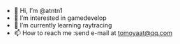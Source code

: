 - 👋 Hi, I’m @atntn1
- 👀 I’m interested in gamedevelop
- 🌱 I’m currently learning raytracing
- 📫 How to reach me :send e-mail at tomoyaat@qq.com

<!---
atntn1/atntn1 is a ✨ special ✨ repository because its `README.md` (this file) appears on your GitHub profile.
You can click the Preview link to take a look at your changes.
--->
